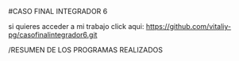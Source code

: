 #CASO FINAL INTEGRADOR 6 

si quieres acceder a mi trabajo click aqui: https://github.com/vitaliy-pg/casofinalintegrador6.git

/RESUMEN DE LOS PROGRAMAS REALIZADOS
